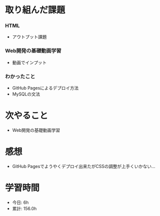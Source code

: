 # 取り組んだ課題
### HTML
* アウトプット課題
### Web開発の基礎動画学習
* 動画でインプット
### わかったこと
* GitHub Pagesによるデプロイ方法
* MySQLの文法
# 次やること
* Web開発の基礎動画学習
# 感想
* GitHub Pagesでようやくデプロイ出来たがCSSの調整が上手くいかない…
# 学習時間
* 今日: 6h
* 累計: 156.0h
